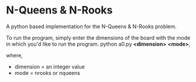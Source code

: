 # N-Queens & N-Rooks
A python based implementation for the N-Queens & N-Rooks problem.

To run the program, simply enter the dimensions of the board with the mode in which you'd like to run the program.
python a0.py __\<dimension>__ __\<mode>__,
  
where,
* dimension = an integer value
* mode = nrooks or nqueens
